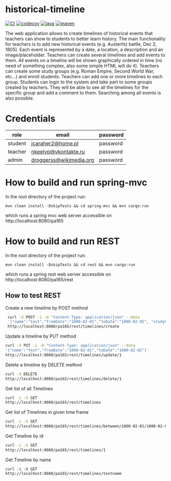 # historical-timeline

[![CI](https://github.com/zloutek1/historical-timeline/actions/workflows/maven.yml/badge.svg)](https://github.com/zloutek1/historical-timeline/actions/workflows/maven.yml)
[![codecov](https://codecov.io/gh/zloutek1/historical-timeline/branch/main/graph/badge.svg?token=KX0SYDY65Z)](https://codecov.io/gh/zloutek1/historical-timeline)
[![java](https://img.shields.io/badge/java%20version-11%2B-green?logo=java)]()
[![maven](https://img.shields.io/badge/maven-3.6.3-ff69b4?logo=apache%20maven)]()

The web application allows to create timelines of historical events that teachers can show to students to better learn history. The main functionality for teachers is to add new historical events (e.g. Austerlitz battle, Dec 2, 1805). Each event is represented by a date, a location, a description and an image/placeholder. Teachers can create several timelines and add events to them. All events on a timeline will be shown graphically ordered in time (no need of something complex, also some simple HTML will do it). Teachers can create some study groups (e.g. Roman Empire, Second World War, etc...) and enroll students. Teachers can add one or more timelines to each group. Students can login to the system and take part to some groups created by teachers. They will be able to see all the timelines for the specific group and add a comment to them. Searching among all events is also possible.

# Credentials

| role    | email                   | password |
|---------|-------------------------|----------|
| student | jcaraher2@home.pl       | password |
| teacher | nkeelyp@vkontakte.ru    | password |
| admin   | droggerss@wikimedia.org | password |

# How to build and run spring-mvc
In the root directory of the project run:

```shell script
mvn clean install -DskipTests && cd spring-mvc && mvn cargo:run
```

which runs a spring mvc web server accessible on http://localhost:8080/pa165 


# How to build and run REST
In the root directory of the project run:

```shell script
mvn clean install -DskipTests && cd rest && mvn cargo:run
```

which runs a spring rest web server accessible on http://localhost:8080/pa165/rest

## How to test REST

Create a new timeline by POST method
```bash
 curl -X POST -i -H "Content-Type: application/json" --data
 '{"name":"test","fromDate":"1000-02-01","toDate":"1000-02-02", "studyGroup":"UNDEFINED"}'
 http://localhost:8080/pa165/rest/timelines/create
```

Update a timeline by PUT method
```bash
curl -X PUT -i -H "Content-Type: application/json" --data
'{"name":"test","fromDate":"1000-02-01","toDate":"1000-02-02"}'
http://localhost:8080/pa165/rest/timelines/update/1
```

Delete a timeline by DELETE method
```bash
curl -X DELETE
http://localhost:8080/pa165/rest/timelines/delete/1
```

Get list of all Timelines
```bash
curl -i -X GET
http://localhost:8080/pa165/rest/timelines
```

Get list of Timelines in given time frame
```bash
curl -i -X GET
http://localhost:8080/pa165/rest/timelines/between/1000-02-01/1000-02-02
```

Get Timeline by id
```bash
curl -i -X GET
http://localhost:8080/pa165/rest/timelines/1
```

Get Timeline by name
```
curl -i -X GET
http://localhost:8080/pa165/rest/timelines/testname
```
